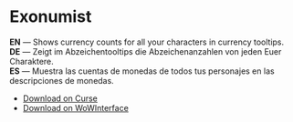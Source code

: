 Exonumist
============

**EN** — Shows currency counts for all your characters in currency tooltips.  
**DE** — Zeigt im Abzeichentooltips die Abzeichenanzahlen von jeden Euer Charaktere.  
**ES** — Muestra las cuentas de monedas de todos tus personajes en las descripciones de monedas.

* [Download on Curse](https://mods.curse.com/addons/wow/exonumist)
* [Download on WoWInterface](http://www.wowinterface.com/downloads/info13993-Exonumist.html)
